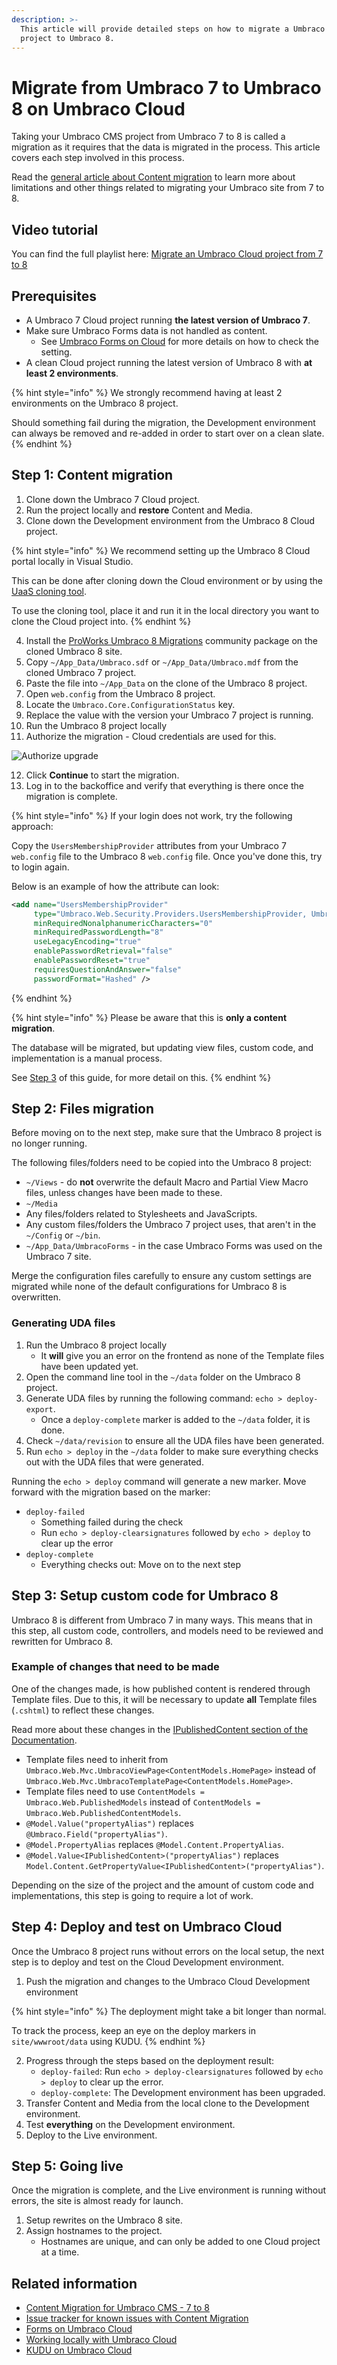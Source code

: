 ```yaml
---
description: >-
  This article will provide detailed steps on how to migrate a Umbraco 7 Cloud
  project to Umbraco 8.
---
```


# Migrate from Umbraco 7 to Umbraco 8 on Umbraco Cloud

Taking your Umbraco CMS project from Umbraco 7 to 8 is called a migration as it requires that the data is migrated in the process. This article covers each step involved in this process.

Read the [general article about Content migration](https://docs.umbraco.com/umbraco-cms/fundamentals/setup/upgrading/version-specific/migrate-content-to-umbraco-8#what-are-the-limitations) to learn more about limitations and other things related to migrating your Umbraco site from 7 to 8.

## Video tutorial

You can find the full playlist here: [Migrate an Umbraco Cloud project from 7 to 8](https://www.youtube.com/playlist?list=PLgX62vUaGZsGceCXveMkprlDV5a3K94db)

## Prerequisites

* A Umbraco 7 Cloud project running **the latest version of Umbraco 7**.
* Make sure Umbraco Forms data is not handled as content.
  * See [Umbraco Forms on Cloud](../../../umbraco-forms-on-cloud.md#how-forms-are-handled-on-umbraco-cloud) for more details on how to check the setting.
* A clean Cloud project running the latest version of Umbraco 8 with **at least 2 environments**.

{% hint style="info" %}
We strongly recommend having at least 2 environments on the Umbraco 8 project.

Should something fail during the migration, the Development environment can always be removed and re-added in order to start over on a clean slate.
{% endhint %}

## Step 1: Content migration

1. Clone down the Umbraco 7 Cloud project.
2. Run the project locally and **restore** Content and Media.
3. Clone down the Development environment from the Umbraco 8 Cloud project.

{% hint style="info" %}
We recommend setting up the Umbraco 8 Cloud portal locally in Visual Studio.

This can be done after cloning down the Cloud environment or by using the [UaaS cloning tool](https://umbra.co/uaas-cmd).

To use the cloning tool, place it and run it in the local directory you want to clone the Cloud project into.
{% endhint %}

4. Install the [ProWorks Umbraco 8 Migrations](https://www.nuget.org/packages/ProWorks.Umbraco8.Migrations) community package on the cloned Umbraco 8 site.
5. Copy `~/App_Data/Umbraco.sdf` or `~/App_Data/Umbraco.mdf` from the cloned Umbraco 7 project.
6. Paste the file into `~/App_Data` on the clone of the Umbraco 8 project.
7. Open `web.config` from the Umbraco 8 project.
8. Locate the `Umbraco.Core.ConfigurationStatus` key.
9. Replace the value with the version your Umbraco 7 project is running.
10. Run the Umbraco 8 project locally
11. Authorize the migration - Cloud credentials are used for this.

![Authorize upgrade](../../../product-upgrades/version-specific-upgrades/images/authorize-upgrade-to-8.png)

12. Click **Continue** to start the migration.
13. Log in to the backoffice and verify that everything is there once the migration is complete.

{% hint style="info" %}
If your login does not work, try the following approach:

Copy the `UsersMembershipProvider` attributes from your Umbraco 7 `web.config` file to the Umbraco 8 `web.config` file. Once you've done this, try to login again.

Below is an example of how the attribute can look:

```xml
<add name="UsersMembershipProvider" 
     type="Umbraco.Web.Security.Providers.UsersMembershipProvider, Umbraco" 
     minRequiredNonalphanumericCharacters="0" 
     minRequiredPasswordLength="8" 
     useLegacyEncoding="true" 
     enablePasswordRetrieval="false" 
     enablePasswordReset="true" 
     requiresQuestionAndAnswer="false" 
     passwordFormat="Hashed" />
```
{% endhint %}

{% hint style="info" %}
Please be aware that this is **only a content migration**.

The database will be migrated, but updating view files, custom code, and implementation is a manual process.

See [Step 3](migrate-from-umbraco-7-to-8.md#step-3-setup-custom-code-for-umbraco-8) of this guide, for more detail on this.
{% endhint %}

## Step 2: Files migration

Before moving on to the next step, make sure that the Umbraco 8 project is no longer running.

The following files/folders need to be copied into the Umbraco 8 project:

* `~/Views` - do **not** overwrite the default Macro and Partial View Macro files, unless changes have been made to these.
* `~/Media`
* Any files/folders related to Stylesheets and JavaScripts.
* Any custom files/folders the Umbraco 7 project uses, that aren't in the `~/Config` or `~/bin`.
* `~/App_Data/UmbracoForms` - in the case Umbraco Forms was used on the Umbraco 7 site.

Merge the configuration files carefully to ensure any custom settings are migrated while none of the default configurations for Umbraco 8 is overwritten.

### Generating UDA files

1. Run the Umbraco 8 project locally
   * It **will** give you an error on the frontend as none of the Template files have been updated yet.
2. Open the command line tool in the `~/data` folder on the Umbraco 8 project.
3. Generate UDA files by running the following command: `echo > deploy-export`.
   * Once a `deploy-complete` marker is added to the `~/data` folder, it is done.
4. Check `~/data/revision` to ensure all the UDA files have been generated.
5. Run `echo > deploy` in the `~/data` folder to make sure everything checks out with the UDA files that were generated.

Running the `echo > deploy` command will generate a new marker. Move forward with the migration based on the marker:

* `deploy-failed`
  * Something failed during the check
  * Run `echo > deploy-clearsignatures` followed by `echo > deploy` to clear up the error
* `deploy-complete`
  * Everything checks out: Move on to the next step

## Step 3: Setup custom code for Umbraco 8

Umbraco 8 is different from Umbraco 7 in many ways. This means that in this step, all custom code, controllers, and models need to be reviewed and rewritten for Umbraco 8.

### Example of changes that need to be made

One of the changes made, is how published content is rendered through Template files. Due to this, it will be necessary to update **all** Template files (`.cshtml`) to reflect these changes.

Read more about these changes in the [IPublishedContent section of the Documentation](https://docs.umbraco.com/umbraco-cms/reference/querying/ipublishedcontent).

* Template files need to inherit from `Umbraco.Web.Mvc.UmbracoViewPage<ContentModels.HomePage>` instead of `Umbraco.Web.Mvc.UmbracoTemplatePage<ContentModels.HomePage>`.
* Template files need to use `ContentModels = Umbraco.Web.PublishedModels` instead of `ContentModels = Umbraco.Web.PublishedContentModels`.
* `@Model.Value("propertyAlias")` replaces `@Umbraco.Field("propertyAlias")`.
* `@Model.PropertyAlias` replaces `@Model.Content.PropertyAlias`.
* `@Model.Value<IPublishedContent>("propertyAlias")` replaces `Model.Content.GetPropertyValue<IPublishedContent>("propertyAlias")`.

Depending on the size of the project and the amount of custom code and implementations, this step is going to require a lot of work.

## Step 4: Deploy and test on Umbraco Cloud

Once the Umbraco 8 project runs without errors on the local setup, the next step is to deploy and test on the Cloud Development environment.

1. Push the migration and changes to the Umbraco Cloud Development environment

{% hint style="info" %}
The deployment might take a bit longer than normal.

To track the process, keep an eye on the deploy markers in `site/wwwroot/data` using KUDU.
{% endhint %}

2. Progress through the steps based on the deployment result:
   * `deploy-failed`: Run `echo > deploy-clearsignatures` followed by `echo > deploy` to clear up the error.
   * `deploy-complete`: The Development environment has been upgraded.
3. Transfer Content and Media from the local clone to the Development environment.
4. Test **everything** on the Development environment.
5. Deploy to the Live environment.

## Step 5: Going live

Once the migration is complete, and the Live environment is running without errors, the site is almost ready for launch.

1. Setup rewrites on the Umbraco 8 site.
2. Assign hostnames to the project.
   * Hostnames are unique, and can only be added to one Cloud project at a time.

## Related information

* [Content Migration for Umbraco CMS - 7 to 8](https://docs.umbraco.com/umbraco-cms/fundamentals/setup/upgrading/version-specific/migrate-content-to-umbraco-8)
* [Issue tracker for known issues with Content Migration](https://github.com/umbraco/UmbracoDocs/issues)
* [Forms on Umbraco Cloud](../../../umbraco-forms-on-cloud.md)
* [Working locally with Umbraco Cloud](../../../build-and-customize-your-solution/working-locally.md)
* [KUDU on Umbraco Cloud](../../../power-tools/)
